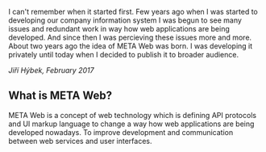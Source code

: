 I can't remember when it started first. Few years ago when I was started to developing our company information system I was begun to see many issues and redundant work in way how web applications are being developed. And since then I was percieving these issues more and more. About two years ago the idea of META Web was born. I was developing it privately until today when I decided to publish it to broader audience.

*Jiří Hýbek, February 2017*

## What is META Web?

META Web is a concept of web technology which is defining API protocols and UI markup language to change a way how web applications are being developed nowadays. To improve development and communication between web services and user interfaces.